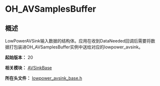 # OH_AVSamplesBuffer

## 概述

LowPowerAVSink输入数据的结构体。应用在收到DataNeeded回调后需要将数据打包装进OH_AVSamplesBuffer实例中送给对应的lowpower_avsink。

**起始版本：** 20

**相关模块：** [AVSinkBase](capi-avsinkbase.md)

**所在头文件：** [lowpower_avsink_base.h](capi-lowpower-avsink-base-h.md)


